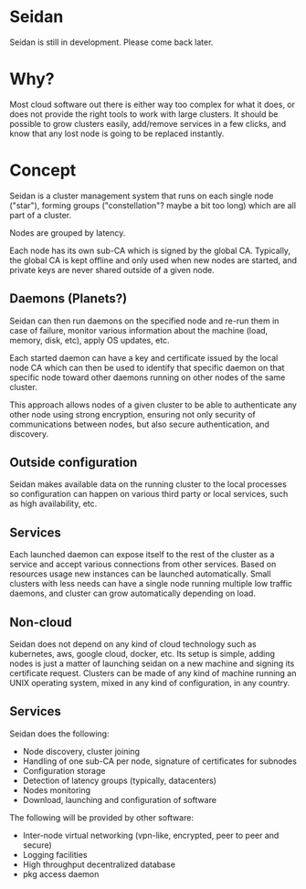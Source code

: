 # Seidan

Seidan is still in development. Please come back later.

# Why?

Most cloud software out there is either way too complex for what it does,
or does not provide the right tools to work with large clusters. It should be
possible to grow clusters easily, add/remove services in a few clicks,
and know that any lost node is going to be replaced instantly.

# Concept

Seidan is a cluster management system that runs on each single node ("star"),
forming groups ("constellation"? maybe a bit too long) which are all part of
a cluster.

Nodes are grouped by latency.

Each node has its own sub-CA which is signed by the global CA. Typically, the
global CA is kept offline and only used when new nodes are started, and private
keys are never shared outside of a given node.

## Daemons (Planets?)

Seidan can then run daemons on the specified node and re-run them in case of
failure, monitor various information about the machine (load, memory, disk,
etc), apply OS updates, etc.

Each started daemon can have a key and certificate issued by the local node CA
which can then be used to identify that specific daemon on that specific node
toward other daemons running on other nodes of the same cluster.

This approach allows nodes of a given cluster to be able to authenticate any
other node using strong encryption, ensuring not only security of
communications between nodes, but also secure authentication, and discovery.

## Outside configuration

Seidan makes available data on the running cluster to the local processes so
configuration can happen on various third party or local services, such as
high availability, etc.

## Services

Each launched daemon can expose itself to the rest of the cluster as a service
and accept various connections from other services. Based on resources usage
new instances can be launched automatically. Small clusters with less needs can
have a single node running multiple low traffic daemons, and cluster can grow
automatically depending on load.

## Non-cloud

Seidan does not depend on any kind of cloud technology such as kubernetes,
aws, google cloud, docker, etc. Its setup is simple, adding nodes is just a
matter of launching seidan on a new machine and signing its certificate
request. Clusters can be made of any kind of machine running an UNIX operating
system, mixed in any kind of configuration, in any country.

## Services

Seidan does the following:
* Node discovery, cluster joining
* Handling of one sub-CA per node, signature of certificates for subnodes
* Configuration storage
* Detection of latency groups (typically, datacenters)
* Nodes monitoring
* Download, launching and configuration of software

The following will be provided by other software:
* Inter-node virtual networking (vpn-like, encrypted, peer to peer and secure)
* Logging facilities
* High throughput decentralized database
* pkg access daemon

